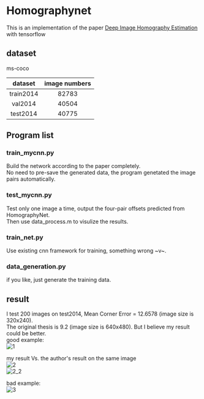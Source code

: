 # Homographynet
This is an implementation of the paper [Deep Image Homography Estimation](https://arxiv.org/pdf/1606.03798.pdf) with tensorflow

## dataset
ms-coco 

| dataset | image numbers |
|:---:|:---:|
|train2014|82783|
|val2014|40504|
|test2014|40775|

## Program list
### train_mycnn.py
Build the network according to the paper completely.  
No need to pre-save the generated data, the program genetated the image pairs automatically.
### test_mycnn.py
Test only one image a time, output the four-pair offsets predicted from HomographyNet.  
Then use data_process.m to visulize the results.
### train_net.py
Use existing cnn framework for training, something wrong ~v~.
### data_generation.py
if you like, just generate the training data.
## result
I test 200 images on test2014, Mean Corner Error = 12.6578 (image size is 320x240).  
The original thesis is 9.2 (image size is 640x480). But I believe my result could be better.  
good example:  
![1](http://i1.piimg.com/567571/490315a068fd15bd.png)  

my result Vs. the author's result on the same image  
![2](http://i1.piimg.com/567571/e822ab2e728f381b.png)  
![2_2](http://i4.buimg.com/567571/3b9f54d83c67248a.png)  

bad example:  
![3](http://i4.buimg.com/567571/3904cd85018bcff9.png)
